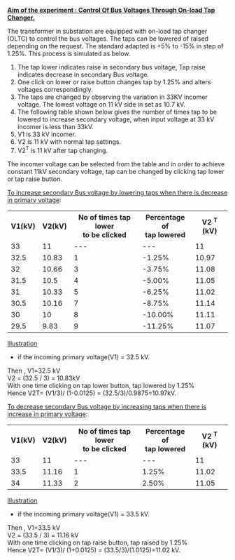 <u>**Aim of the experiment : Control Of Bus Voltages Through On-load Tap Changer.**</u>

The transformer in substation are equipped with on-load tap changer (OLTC) to control the bus voltages. The taps can be lowered of raised depending on the request. The standard adapted is +5% to -15% in step of 1.25%. This process is simulated as below.

1. The tap lower indicates raise in secondary bus voltage, Tap raise indicates decrease in secondary Bus voltage.
2. One click on lower or raise button changes tap by 1.25% and alters voltages correspondingly.
3. The taps are changed by observing the variation in 33KV incomer voltage. The lowest voltage on 11 kV side in set as 10.7 kV.
4. The following table shown below gives the number of times tap to be lowered to increase secondary voltage, when input voltage at 33 kV incomer is less than 33kV.
5. V1 is 33 kV incomer.
6. V2 is 11 kV with normal tap settings.
7. V2<sup>T</sup> is 11 kV after tap changing.

The incomer voltage can be selected from the table and in order to achieve constant 11kV secondary voltage, tap can be changed by clicking tap lower or tap raise button.

<u>To increase secondary Bus voltage by lowering taps when there is decrease in primary voltage</u>:

<table>
<tr>
<th>V1(kV) </th>
<th>V2(kV)</th> 
<th>No of times tap lower<br> to be clicked</th>
<th>Percentage of<br> tap lowered </th>
<th>V2 <sup>T </sup>(kV)</th>
</tr>
<tr>
<td>33</td>
<td>11</td>
<td> ---</td>
<td> ---</td>
<td> 11</td>
</tr>

<tr>
<td>32.5 </td>
<td>10.83</td>
<td> 1</td>
<td> -1.25%</td>
<td> 10.97</td>
</tr>

<tr>
<td>32</td>
<td> 10.66</td>
<td> 3 </td>
<td>-3.75% </td>
<td>11.08</td>
</tr>

<tr>
<td>31.5 </td>
<td>10.5</td>
<td> 4</td>
<td> -5.00% </td>
<td>11.05</td>
</tr>

<tr>
<td>31 </td>
<td>10.33</td>
<td> 5</td>
<td> -6.25%</td>
<td> 11.02</td>
</tr>

<tr>
<td>30.5 </td>
<td>10.16</td>
<td> 7</td>
<td> -8.75%</td>
<td> 11.14
</td>
</tr>

<tr>
<td>30 </td>
<td>10</td>
<td> 8</td>
<td> -10.00% </td>
<td>11.11</td>
</tr>

<tr>
<td>29.5 </td>
<td>9.83</td>
<td> 9</td>
<td> -11.25% </td>
<td>11.07</td>
</tr>
</table>

<u>Illustration</u>

<ul>
<li>if the incoming primary voltage(V1) = 32.5 kV.</li>
</ul>
 
Then , V1=32.5 kV  
V2 = (32.5 / 3) = 10.83kV  
With one time clicking on tap lower button, tap lowered by 1.25%  
Hence V2T= (V1/3)/ (1-0.0125) = (32.5/3)/0.9875=10.97kV.

<u>To decrease secondary Bus voltage by increasing taps when there is increase in primary voltage</u>:

<table>
<tr>
<th>V1(kV) </th>
<th>V2(kV)</th> 
<th>No of times tap lower<br> to be clicked</th>
<th>Percentage of <br>tap lowered </th>
<th>V2 <sup>T </sup>(kV)</th>
</tr>

<tr>
<td>33</td>
<td>11</td>
<td> ---</td>
<td> ---</td>
<td> 11</td>
</tr>

<tr>
<td>33.5</td>
<td>11.16</td>
<td> 1</td>
<td> 1.25%</td>
<td> 11.02</td>
</tr>

<tr>
<td>34</td>
<td>11.33</td>
<td>2</td>
<td> 2.50%</td>
<td> 11.05</td>
</tr>
</table>

<u>Illustration</u>

<ul>
<li>if the incoming primary voltage(V1) = 33.5 kV.</li>
</ul>

Then , V1=33.5 kV  
V2 = (33.5 / 3) = 11.16 kV  
With one time clicking on tap raise button, tap raised by 1.25%  
Hence V2T= (V1/3)/ (1+0.0125) = (33.5/3)/(1.0125)=11.02 kV.

